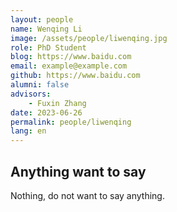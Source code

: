 ```yaml
---
layout: people
name: Wenqing Li
image: /assets/people/liwenqing.jpg
role: PhD Student
blog: https://www.baidu.com
email: example@example.com
github: https://www.baidu.com
alumni: false
advisors:
    - Fuxin Zhang
date: 2023-06-26
permalink: people/liwenqing
lang: en
---
```


## Anything want to say

Nothing, do not want to say anything.